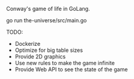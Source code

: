 Conway's game of life in GoLang.

go run the-universe/src/main.go

TODO: 
- Dockerize
- Optimize for big table sizes
- Provide 2D graphics
- Use new rules to make the game infinite
- Provide Web API to see the state of the game
